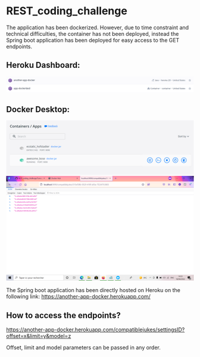 # REST_coding_challenge


The application has been dockerized. However, due to time constraint and technical difficulties, the container has not been deployed, instead the Spring boot application has been deployed for easy access to the GET endpoints.

## Heroku Dashboard:

<img src=https://github.com/himelsaha29/REST_coding_challenge/blob/main/img/docker_heroku.PNG>

## Docker Desktop:

<img src=https://github.com/himelsaha29/REST_coding_challenge/blob/main/img/docker.PNG>

<img src=https://github.com/himelsaha29/REST_coding_challenge/blob/main/img/localhost.PNG>

The Spring boot application has been directly hosted on Heroku on the following link:
https://another-app-docker.herokuapp.com/

## How to access the endpoints?

https://another-app-docker.herokuapp.com/compatiblejukes/settingsID?offset=x&limit=y&model=z

Offset, limit and model parameters can be passed in any order.



